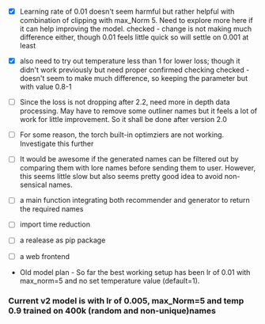 - [x] Learning rate of 0.01 doesn't seem harmful but rather helpful with combination of clipping with max_Norm 5. Need to explore more here if it can help improving the model.
checked - change is not making much difference either, though 0.01 feels little quick so will settle on 0.001 at least

- [x] also need to try out temperature less than 1 for lower loss; though it didn't work previously but need proper confirmed checking
checked - doesn't seem to make much difference, so keeping the parameter but with value 0.8-1

- [ ] Since the loss is not dropping after 2.2, need more in depth data processing. May have to remove some outliner names but it feels a lot of work for little improvement. So it shall be done after version 2.0

- [ ] For some reason, the torch built-in optimziers are not working. Investigate this further

- [ ] It would be awesome if the generated names can be filtered out by comparing them with lore names before sending them to user. However, this seems little slow but also seems pretty good idea to avoid non-sensical names.

- [ ] a main function integrating both recommender and generator to return the required names

- [ ] import time reduction

- [ ] a realease as pip package

- [ ] a web frontend

- Old model plan -  So far the best working setup has been lr of 0.01 with max_norm=5 and no set temperature value (default=1).

### Current v2 model is with lr of 0.005, max_Norm=5 and temp 0.9 trained on 400k (random and non-unique)names